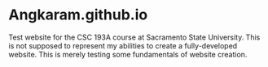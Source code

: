 # Angkaram.github.io
Test website for the CSC 193A course at Sacramento State University. This is not supposed to represent my abilities to create a fully-developed website. This is merely testing some fundamentals of website creation.
